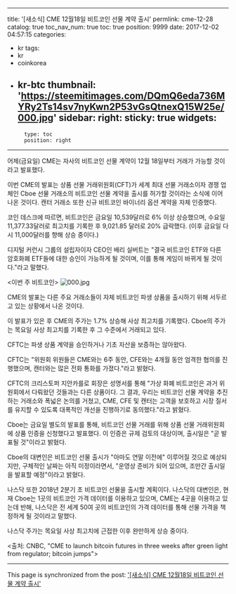 
---
title: '[새소식]  CME 12월18일 비트코인 선물 계약 출시'
permlink: cme-12-28
catalog: true
toc_nav_num: true
toc: true
position: 9999
date: 2017-12-02 04:57:15
categories:
- kr
tags:
- kr
- coinkorea
- kr-btc
thumbnail: 'https://steemitimages.com/DQmQ6eda736MYRy2Ts14sv7nyKwn2P53vGsQtnexQ15W25e/000.jpg'
sidebar:
    right:
        sticky: true
widgets:
    -
        type: toc
        position: right
---


어제(금요일) CME는 자사의 비트코인 선물 계약이 12월 18일부터 거래가 가능할 것이라고 발표했다.
  
이번 CME의 발표는 상품 선물 거래위원회(CFT)가 세계 최대 선물 거래소이자 경쟁 업체인 Cboe 선물 거래소의 비트코인 선물 계약을 출시를 허가할 것이라는 소식에 이어 나온 것이다. 캔터 거래소 또한 신규 비트코인 바이너리 옵션 계약을 자체 인증했다.
  
코인 데스크에 따르면, 비트코인은 금요일 10,539달러로 6% 이상 상승했으며, 수요일 11,377.33달러로 최고치를 기록한 후 9,021.85 달러로 20% 급락했다. (이후 금요일 다시 11,000달러를 향해 상승 중이다.)
  
디지털 커런시 그룹의 설립자이자 CEO인 배리 실버트는 "결국 비트코인 ETF와 다른 암호화폐 ETF들에 대한 승인이 가능하게 될 것이며, 이를 통해 게임이 바뀌게 될 것이다."라고 말했다. 
  
<이번 주 비트코인>
 ![000.jpg](https://steemitimages.com/DQmQ6eda736MYRy2Ts14sv7nyKwn2P53vGsQtnexQ15W25e/000.jpg)


CME의 발표는 다른 주요 거래소들이 자체 비트코인 파생 상품을 출시하기 위해 서두르고 있는 상황에서 나온 것이다.
  
이 발표가 있은 후 CME의 주가는 1.7% 상승해 사상 최고치를 기록했다. Cboe의 주가는 목요일 사상 최고치를 기록한 후 그 수준에서 거래되고 있다. 
  
CFTC는 파생 상품 계약을 승인하거나 기초 자산을 보증하는 않아왔다.
  
CFTC는 "위원회 위원들은 CME와는 6주 동안, CFE와는 4개월 동안 엄격한 협의를 진행했으며, 캔터와는 많은 전화 통화를 가졌다."라고 밝혔다.
  
CFTC의 크리스토퍼 지안카를로 회장은 성명서를 통해 "가상 화폐 비트코인은 과거 위원회에서 다뤄왔던 것들과는 다른 상품이다. 그 결과, 우리는 비트코인 선물 계약을 추진하는 거래소와 폭넓은 논의를 거쳤고, CME, CFE 및 캔터는 고객을 보호하고 시장 질서를 유지할 수 있도록 대폭적인 개선을 진행하기로 동의했다."라고 밝혔다.
  
Cboe는 금요일 별도의 발표를 통해, 비트코인 선물 거래를 위해 상품 선물 거래위원회에 상품 인증을 신청했다고 발표했다. 이 인증은 규제 검토의 대상이며, 출시일은 "곧 발표될 것"이라고 밝혔다. 
  
Cboe의 대변인은 비트코인 선물 출시가 "아마도 연말 이전에" 이루어질 것으로 예상되지만, 구체적인 날짜는 아직 미정이라면서, "운영상 준비가 되어 있으며, 조만간 출시일을 발표할 예정"이라고 밝혔다.
  
나스닥 또한 2018년 2분기 초 비트코인 선물을 출시할 계획이다. 나스닥의 대변인은, 현재 Cboe는 1곳의 비트코인 가격 데이터를 이용하고 있으며, CME는 4곳을 이용하고 있는데 반해, 나스닥은 전 세계 50여 곳의 비트코인의 가격 데이터를 통해 선물 가격을 책정하게 될 것이라고 말했다. 
  
나스닥 주가는 목요일 사상 최고치에 근접한 이후 완만하게 상승 중이다.
  
<출처: CNBC, "CME to launch bitcoin futures in three weeks after green light from regulator; bitcoin jumps">

- - -

This page is synchronized from the post: ['[새소식]  CME 12월18일 비트코인 선물 계약 출시'](https://steemit.com/@pius.pius/cme-12-28)
